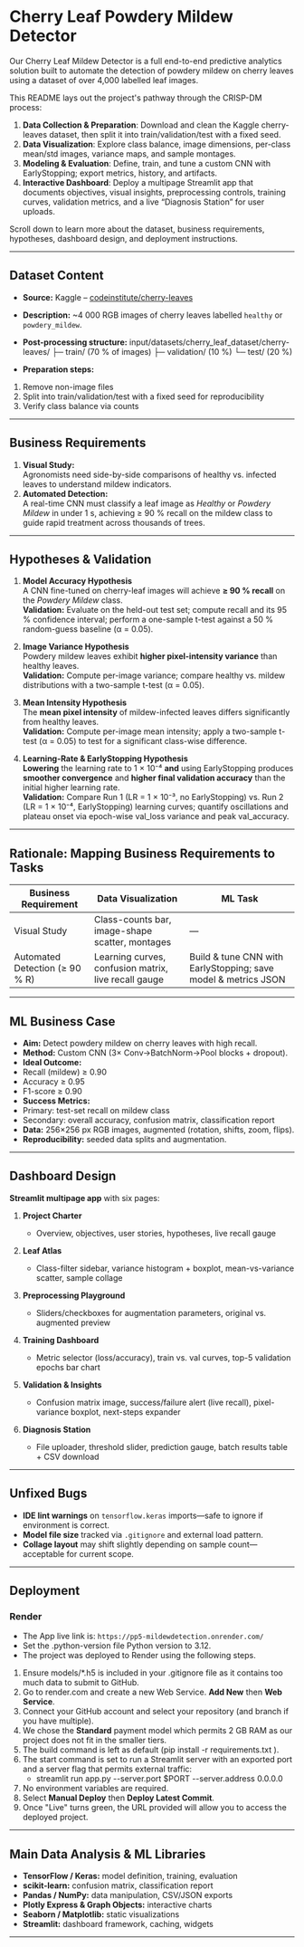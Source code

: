 # Cherry Leaf Powdery Mildew Detector

Our Cherry Leaf Mildew Detector is a full end-to-end predictive analytics solution built to automate the detection of powdery mildew on cherry leaves using a dataset of over 4,000 labelled leaf images.

This README lays out the project's pathway through the CRISP-DM process:

1. **Data Collection & Preparation**: Download and clean the Kaggle cherry-leaves dataset, then split it into train/validation/test with a fixed seed.  
2. **Data Visualization**: Explore class balance, image dimensions, per-class mean/std images, variance maps, and sample montages.  
3. **Modeling & Evaluation**: Define, train, and tune a custom CNN with EarlyStopping; export metrics, history, and artifacts.  
4. **Interactive Dashboard**: Deploy a multipage Streamlit app that documents objectives, visual insights, preprocessing controls, training curves, validation metrics, and a live “Diagnosis Station” for user uploads.

Scroll down to learn more about the dataset, business requirements, hypotheses, dashboard design, and deployment instructions.

---

## Dataset Content

- **Source:** Kaggle – [codeinstitute/cherry-leaves](https://www.kaggle.com/codeinstitute/cherry-leaves)  
- **Description:** ~4 000 RGB images of cherry leaves labelled `healthy` or `powdery_mildew`.  
- **Post-processing structure:**
      input/datasets/cherry_leaf_dataset/cherry-leaves/ ├─ train/ (70 % of images)
      ├─ validation/ (10 %)
      └─ test/ (20 %)

- **Preparation steps:**

1. Remove non-image files
2. Split into train/validation/test with a fixed seed for reproducibility
3. Verify class balance via counts

---

## Business Requirements

1. **Visual Study:**  
 Agronomists need side-by-side comparisons of healthy vs. infected leaves to understand mildew indicators.  
2. **Automated Detection:**  
 A real-time CNN must classify a leaf image as *Healthy* or *Powdery Mildew* in under 1 s, achieving ≥ 90 % recall on the mildew class to guide rapid treatment across thousands of trees.

---

## Hypotheses & Validation

1. **Model Accuracy Hypothesis**  
   A CNN fine-tuned on cherry-leaf images will achieve **≥ 90 % recall** on the *Powdery Mildew* class.  
   **Validation:** Evaluate on the held-out test set; compute recall and its 95 % confidence interval; perform a one-sample t-test against a 50 % random-guess baseline (α = 0.05).

2. **Image Variance Hypothesis**  
   Powdery mildew leaves exhibit **higher pixel-intensity variance** than healthy leaves.  
   **Validation:** Compute per-image variance; compare healthy vs. mildew distributions with a two-sample t-test (α = 0.05).

3. **Mean Intensity Hypothesis**  
   The **mean pixel intensity** of mildew-infected leaves differs significantly from healthy leaves.  
   **Validation:** Compute per-image mean intensity; apply a two-sample t-test (α = 0.05) to test for a significant class-wise difference.

4. **Learning-Rate & EarlyStopping Hypothesis**  
   **Lowering** the learning rate to 1 × 10⁻⁴ **and** using EarlyStopping produces **smoother convergence** and **higher final validation accuracy** than the initial higher learning rate.  
   **Validation:** Compare Run 1 (LR = 1 × 10⁻³, no EarlyStopping) vs. Run 2 (LR = 1 × 10⁻⁴, EarlyStopping) learning curves; quantify oscillations and plateau onset via epoch-wise val_loss variance and peak val_accuracy.

---

## Rationale: Mapping Business Requirements to Tasks

| Business Requirement             | Data Visualization                                        | ML Task                                                         |
|----------------------------------|-----------------------------------------------------------|-----------------------------------------------------------------|
| Visual Study                     | Class-counts bar, image-shape scatter, montages           | —                                                               |
| Automated Detection (≥ 90 % R)   | Learning curves, confusion matrix, live recall gauge      | Build & tune CNN with EarlyStopping; save model & metrics JSON |

---

## ML Business Case

- **Aim:** Detect powdery mildew on cherry leaves with high recall.  
- **Method:** Custom CNN (3× Conv→BatchNorm→Pool blocks + dropout).  
- **Ideal Outcome:**  
- Recall (mildew) ≥ 0.90  
- Accuracy ≥ 0.95  
- F1-score ≥ 0.90  
- **Success Metrics:**  
- Primary: test-set recall on mildew class  
- Secondary: overall accuracy, confusion matrix, classification report  
- **Data:** 256×256 px RGB images, augmented (rotation, shifts, zoom, flips).  
- **Reproducibility:** seeded data splits and augmentation.

---

## Dashboard Design

**Streamlit multipage app** with six pages:

1. **Project Charter**

   - Overview, objectives, user stories, hypotheses, live recall gauge

2. **Leaf Atlas**

   - Class-filter sidebar, variance histogram + boxplot, mean-vs-variance scatter, sample collage

3. **Preprocessing Playground**

   - Sliders/checkboxes for augmentation parameters, original vs. augmented preview

4. **Training Dashboard**

   - Metric selector (loss/accuracy), train vs. val curves, top-5 validation epochs bar chart

5. **Validation & Insights**

   - Confusion matrix image, success/failure alert (live recall), pixel-variance boxplot, next-steps expander

6. **Diagnosis Station**

   - File uploader, threshold slider, prediction gauge, batch results table + CSV download

---

## Unfixed Bugs

- **IDE lint warnings** on `tensorflow.keras` imports—safe to ignore if environment is correct.  
- **Model file size** tracked via `.gitignore` and external load pattern.  
- **Collage layout** may shift slightly depending on sample count—acceptable for current scope.

---

## Deployment

### Render

- The App live link is: `https://pp5-mildewdetection.onrender.com/`
- Set the .python-version file Python version to 3.12.
- The project was deployed to Render using the following steps.

1. Ensure models/*.h5 is included in your .gitignore file as it contains too much data to submit to GitHub.
2. Go to render.com and create a new Web Service. **Add New** then **Web Service**.
3. Connect your GitHub account and select your repository (and branch if you have multiple).
4. We chose the **Standard** payment model which permits 2 GB RAM as our project does not fit in the smaller tiers.
5. The build command is left as default (pip install -r requirements.txt ).
6. The start command is set to run a Streamlit server with an exported port and a server flag that permits external traffic:
   - streamlit run app.py --server.port $PORT --server.address 0.0.0.0
7. No environment variables are required.
8. Select **Manual Deploy** then **Deploy Latest Commit**.
9. Once "Live" turns green, the URL provided will allow you to access the deployed project.

---

## Main Data Analysis & ML Libraries

- **TensorFlow / Keras:** model definition, training, evaluation  
- **scikit-learn:** confusion matrix, classification report  
- **Pandas / NumPy:** data manipulation, CSV/JSON exports  
- **Plotly Express & Graph Objects:** interactive charts  
- **Seaborn / Matplotlib:** static visualizations  
- **Streamlit:** dashboard framework, caching, widgets  

---

